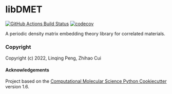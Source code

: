 libDMET
==============================
[//]: # (Badges)
[![GitHub Actions Build Status](https://github.com/REPLACE_WITH_OWNER_ACCOUNT/libdmet/workflows/CI/badge.svg)](https://github.com/REPLACE_WITH_OWNER_ACCOUNT/libdmet/actions?query=workflow%3ACI)
[![codecov](https://codecov.io/gh/REPLACE_WITH_OWNER_ACCOUNT/libDMET/branch/master/graph/badge.svg)](https://codecov.io/gh/REPLACE_WITH_OWNER_ACCOUNT/libDMET/branch/master)


A periodic density matrix embedding theory library for correlated materials.

### Copyright

Copyright (c) 2022, Linqing Peng, Zhihao Cui


#### Acknowledgements
 
Project based on the 
[Computational Molecular Science Python Cookiecutter](https://github.com/molssi/cookiecutter-cms) version 1.6.
